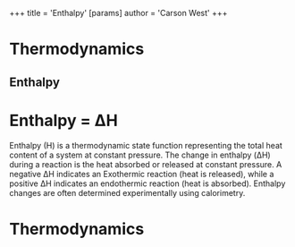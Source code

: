 +++
 title = 'Enthalpy'
[params]
	author = 'Carson West'
+++
# Thermodynamics

## Enthalpy
# **Enthalpy = ΔH**

Enthalpy (H) is a thermodynamic state function representing the total heat content of a system at constant pressure.  The change in enthalpy (ΔH) during a reaction is the heat absorbed or released at constant pressure.  A negative ΔH indicates an Exothermic reaction (heat is released), while a positive ΔH indicates an endothermic reaction (heat is absorbed).  Enthalpy changes are often determined experimentally using calorimetry.

# Thermodynamics